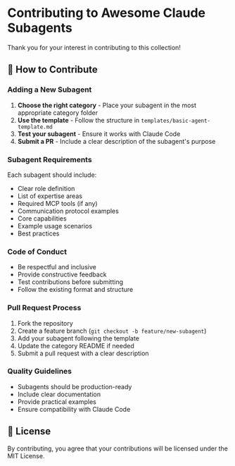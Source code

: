 # Contributing to Awesome Claude Subagents

Thank you for your interest in contributing to this collection!

## 🤝 How to Contribute

### Adding a New Subagent

1. **Choose the right category** - Place your subagent in the most appropriate category folder
2. **Use the template** - Follow the structure in `templates/basic-agent-template.md`
3. **Test your subagent** - Ensure it works with Claude Code
4. **Submit a PR** - Include a clear description of the subagent's purpose

### Subagent Requirements

Each subagent should include:
- Clear role definition
- List of expertise areas
- Required MCP tools (if any)
- Communication protocol examples
- Core capabilities
- Example usage scenarios
- Best practices

### Code of Conduct

- Be respectful and inclusive
- Provide constructive feedback
- Test contributions before submitting
- Follow the existing format and structure

### Pull Request Process

1. Fork the repository
2. Create a feature branch (`git checkout -b feature/new-subagent`)
3. Add your subagent following the template
4. Update the category README if needed
5. Submit a pull request with a clear description

### Quality Guidelines

- Subagents should be production-ready
- Include clear documentation
- Provide practical examples
- Ensure compatibility with Claude Code

## 📝 License

By contributing, you agree that your contributions will be licensed under the MIT License.